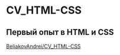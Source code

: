 # CV_HTML-CSS

## Первый опыт в HTML и CSS
[BeliakovAndrei/CV_HTML-CSS](https://beliakovandrei.github.io/CV/)
